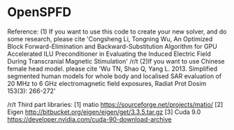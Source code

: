 # OpenSPFD
Reference: 
(1) If you want to use this code to create your new solver, and do some research, please cite 'Congsheng Li, Tongning Wu, An Optimized Block Forward-Elimination and Backward-Substitution Algorithm for GPU Accelerated ILU Preconditioner in Evaluating the Induced Electric Field During Transcranial Magnetic Stimulation'
/r/t
(2)If you want to use Chinese female head model. please cite 'Wu TN, Shao Q, Yang L. 2013. Simplified segmented human models for whole body and localised SAR evaluation of 20 MHz to 6 GHz electromagnetic field exposures, Radiat Prot Dosim 153(3): 266-272'

/r/t
Third part libraries:
[1] matio https://sourceforge.net/projects/matio/
[2] Eigen  http://bitbucket.org/eigen/eigen/get/3.3.5.tar.gz
[3] Cuda 9.0 https://developer.nvidia.com/cuda-90-download-archive


